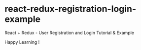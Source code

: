 # react-redux-registration-login-example

React + Redux - User Registration and Login Tutorial & Example

Happy Learning !

